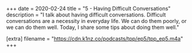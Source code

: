 +++
date = 2020-02-24
title = "5 - Having Difficult Conversations"
description = "I talk about having difficult conversations. Difficult conversations are a necessity in everyday life. We can do them poorly, or we can do them well. Today, I share some tips about doing them well."

[extra]
filename = "https://cdn.k1nz.co/podcasts/tpp/ep5/tpp_ep5.m4a"
+++
